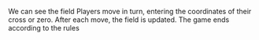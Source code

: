 We can see the field
Players move in turn, entering the coordinates of their cross or zero. After each move, the field is updated. The game ends according to the rules
